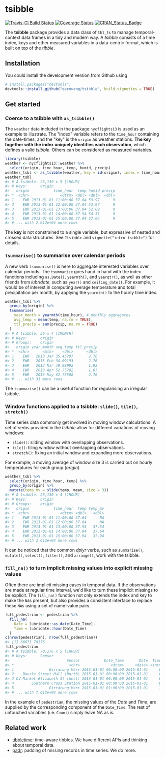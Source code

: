 
<!-- README.md is generated from README.Rmd. Please edit that file -->
tsibble
=======

[![Travis-CI Build Status](https://travis-ci.org/earowang/tsibble.svg?branch=master)](https://travis-ci.org/earowang/tsibble) [![Coverage Status](https://img.shields.io/codecov/c/github/earowang/tsibble/master.svg)](https://codecov.io/github/earowang/tsibble?branch=master) [![CRAN\_Status\_Badge](http://www.r-pkg.org/badges/version/tsibble)](https://cran.r-project.org/package=tsibble)

The **tsibble** package provides a data class of `tbl_ts` to manage temporal-context data frames in a tidy and modern way. A *tsibble* consists of a time index, keys and other measured variables in a data-centric format, which is built on top of the *tibble*.

Installation
------------

You could install the development version from Github using

``` r
# install.packages("devtools")
devtools::install_github("earowang/tsibble", build_vignettes = TRUE)
```

Get started
-----------

### Coerce to a tsibble with `as_tsibble()`

The `weather` data included in the package `nycflights13` is used as an example to illustrate. The "index" variable refers to the `time_hour` containing the date-times, and the "key" is the `origin` as weather stations. **The key together with the index uniquely identifies each observation**, which defines a valid *tsibble*. Others can be considered as measured variables.

``` r
library(tsibble)
weather <- nycflights13::weather %>% 
  select(origin, time_hour, temp, humid, precip)
weather_tsbl <- as_tsibble(weather, key = id(origin), index = time_hour)
weather_tsbl
#> # A tsibble: 26,130 x 5 [1HOUR]
#> # Keys:      origin
#>   origin           time_hour  temp humid precip
#> *  <chr>              <dttm> <dbl> <dbl>  <dbl>
#> 1    EWR 2013-01-01 11:00:00 37.04 53.97      0
#> 2    EWR 2013-01-01 12:00:00 37.04 53.97      0
#> 3    EWR 2013-01-01 13:00:00 37.94 52.09      0
#> 4    EWR 2013-01-01 14:00:00 37.94 54.51      0
#> 5    EWR 2013-01-01 15:00:00 37.94 57.04      0
#> # ... with 2.612e+04 more rows
```

The **key** is not constrained to a single variable, but expressive of nested and crossed data structures. See `?tsibble` and `vignette("intro-tsibble")` for details.

### `tsummarise()` to summarise over calendar periods

A new verb `tsummarise()` is here to aggregate interested variables over calendar periods. The `tsummarise` goes hand in hand with the index functions including `as.Date()`, `yearmth()`, and `yearqtr()`, as well as other friends from *lubridate*, such as `year()` and `ceiling_date()`. For example, it would be of interest in computing average temperature and total precipitation per month, by applying the `yearmth()` to the hourly time index.

``` r
weather_tsbl %>%
  group_by(origin) %>%
  tsummarise(
    year_month = yearmth(time_hour), # monthly aggregates
    avg_temp = mean(temp, na.rm = TRUE),
    ttl_precip = sum(precip, na.rm = TRUE)
  )
#> # A tsibble: 36 x 4 [1MONTH]
#> # Keys:      origin
#> # Groups:    origin
#>   origin year_month avg_temp ttl_precip
#> *  <chr>      <mth>    <dbl>      <dbl>
#> 1    EWR   2013 Jan 35.45787       2.70
#> 2    EWR   2013 Feb 34.09193       2.76
#> 3    EWR   2013 Mar 39.98992       1.92
#> 4    EWR   2013 Apr 52.75792       1.07
#> 5    EWR   2013 May 62.75508       2.76
#> # ... with 31 more rows
```

The `tsummarise()` can be a useful function for regularising an irregular tsibble.

### Window functions applied to a tsibble: `slide()`, `tile()`, `stretch()`

Time series data commonly get involved in moving window calculations. A set of verbs provided in the *tsibble* allow for different variations of moving windows:

-   `slide()`: sliding window with overlapping observations.
-   `tile()`: tiling window without overlapping observations.
-   `stretch()`: fixing an initial window and expanding more observations.

For example, a moving average of window size 3 is carried out on hourly temperatures for each group (*origin*).

``` r
weather_tsbl %>% 
  select(origin, time_hour, temp) %>% 
  group_by(origin) %>% 
  mutate(temp_mv = slide(temp, mean, size = 3))
#> # A tsibble: 26,130 x 4 [1HOUR]
#> # Keys:      origin
#> # Groups:    origin
#>   origin           time_hour  temp temp_mv
#> *  <chr>              <dttm> <dbl>   <dbl>
#> 1    EWR 2013-01-01 11:00:00 37.04      NA
#> 2    EWR 2013-01-01 12:00:00 37.04      NA
#> 3    EWR 2013-01-01 13:00:00 37.94   37.34
#> 4    EWR 2013-01-01 14:00:00 37.94   37.64
#> 5    EWR 2013-01-01 15:00:00 37.94   37.94
#> # ... with 2.612e+04 more rows
```

It can be noticed that the common *dplyr* verbs, such as `summarise()`, `mutate()`, `select()`, `filter()`, and `arrange()`, work with the tsibble.

### `fill_na()` to turn implicit missing values into explicit missing values

Often there are implicit missing cases in temporal data. If the observations are made at regular time interval, we'd like to turn these implicit missings to be explicit. The `fill_na()` function not only extends the index and key to make the `NA`s present, but also provides a consistent interface to replace these `NA`s using a set of name-value pairs.

``` r
full_pedestrian <- pedestrian %>%
  fill_na(
    Date = lubridate::as_date(Date_Time),
    Time = lubridate::hour(Date_Time)
  )
c(nrow(pedestrian), nrow(full_pedestrian))
#> [1] 66071 70176
full_pedestrian
#> # A tsibble: 70,176 x 5 [1HOUR]
#> # Keys:      Sensor
#>                          Sensor           Date_Time       Date  Time Count
#> *                         <chr>              <dttm>     <date> <int> <int>
#> 1                Birrarung Marr 2015-01-01 00:00:00 2015-01-01     0  1630
#> 2    Bourke Street Mall (North) 2015-01-01 00:00:00 2015-01-01     0    NA
#> 3 QV Market-Elizabeth St (West) 2015-01-01 00:00:00 2015-01-01     0   490
#> 4        Southern Cross Station 2015-01-01 00:00:00 2015-01-01     0   746
#> 5                Birrarung Marr 2015-01-01 01:00:00 2015-01-01     1   826
#> # ... with 7.017e+04 more rows
```

In the example of `pedestrian`, the missing values of the *Date* and *Time*, are supplied by the corresponding component of the `Date_Time`. The rest of untouched variables (i.e. `Count`) simply leave NA as is.

Related work
------------

-   [tibbletime](https://github.com/business-science/tibbletime): time-aware tibbles. We have different APIs and thinking about temporal data.
-   [padr](https://github.com/EdwinTh/padr): padding of missing records in time series. We do more.
